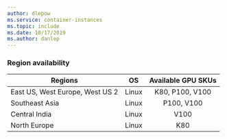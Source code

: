 ```yaml
---
author: dlepow
ms.service: container-instances
ms.topic: include
ms.date: 10/17/2019
ms.author: danlep
---
```

### Region availability

| Regions | OS | Available GPU SKUs |
| -------- | ---- | :-----------: |
| East US, West Europe, West US 2 | Linux | K80, P100, V100 |
| Southeast Asia | Linux | P100, V100|
| Central India | Linux | V100 |
| North Europe | Linux | K80 |
